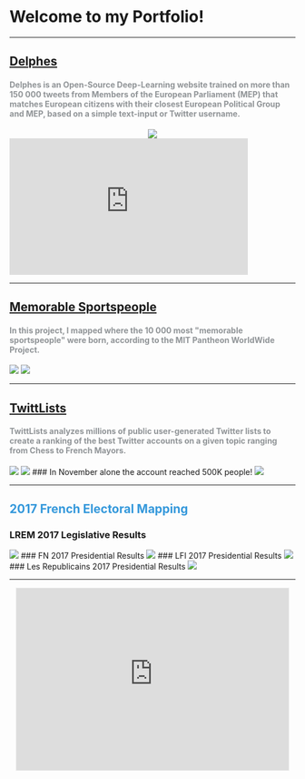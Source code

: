 # Welcome to my Portfolio! 

---

<h2> <font color='#3498DB' family="Merriweather"><a href="https://politicalpred.herokuapp.com/" target='_blank'>Delphes</a></font></h2> 
<h4> <font color='#909497' family="Merriweather">Delphes is an Open-Source Deep-Learning website trained on more than 150 000 tweets from Members of the European Parliament (MEP) that matches European citizens with their closest European Political Group and MEP, based on a simple text-input or Twitter username.</font></h4> 
<center>
  <img src="images/delphes2.png?raw=true"/>
</center>
<iframe width="420" height="240" src="https://www.youtube.com/embed/oVNXJ7HsroQ?start=3148" frameborder="0" allow="accelerometer; autoplay; clipboard-write; encrypted-media; gyroscope; picture-in-picture" allowfullscreen></iframe>

---

<h2> <font color='#5DADE2'><a href="https://simonjpastor.github.io/memorable-sportspeople-map" target='_blank'>Memorable Sportspeople</a></font></h2> 
<h4> <font color='#909497' family="Merriweather">In this project, I mapped where the 10 000 most "memorable sportspeople" were born, according to the MIT Pantheon WorldWide Project.</font> </h4>
<img src="images/memorable_people.png?raw=true"/>
<img src="images/memorable_people2.png?raw=true"/>

---

<h2> <font color='#7DCEA0'><a href="https://twitter.com/Twitt_Lists" target='_blank'>TwittLists</a></font></h2>
<h4> <font color='#909497' family="Merriweather">TwittLists analyzes millions of public user-generated Twitter lists to create a ranking of the best Twitter accounts on a given topic ranging from Chess to French Mayors.</font> </h4>
<img src="images/twittlists1.png?raw=true"/>
<img src="images/twittlists2.png?raw=true"/>
### In November alone the account reached 500K people! 
<img src="images/twittlists3.png?raw=true"/>

---

<h2> <font color='#3498DB' family="Merriweather">2017 French Electoral Mapping</font></h2> 

### LREM 2017 Legislative Results
<img src="images/lrem.png?raw=true"/>
### FN 2017 Presidential Results
<img src="images/2017_elections_fn.png?raw=true"/>
### LFI 2017 Presidential Results
<img src="images/lfi.png?raw=true"/>
### Les Republicains 2017 Presidential Results
<img src="images/lr.png?raw=true"/>

---

<center> 
  <iframe src="https://simonpastor.substack.com/embed" width="480" height="320" style="border:1px solid #EEE; background:white;" frameborder="0" scrolling="no">       </iframe>
</center>






<!-- ### Other Projects -->

<!-- [Project 1 Title](http://example.com/)
- [Project 2 Title](http://example.com/)
- [Project 3 Title](http://example.com/)
- [Project 4 Title](http://example.com/)
- [Project 5 Title](http://example.com/) -->


